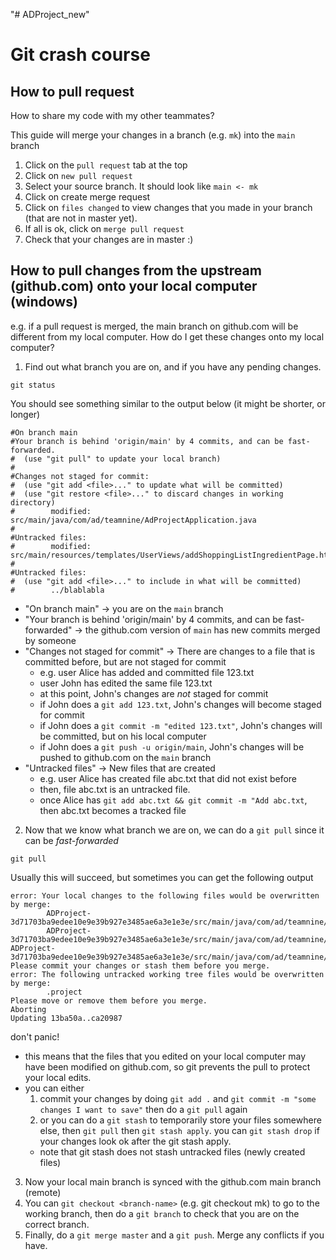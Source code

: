 "# ADProject_new" 

# Git crash course

## How to pull request

How to share my code with my other teammates?

This guide will merge your changes in a branch (e.g. `mk`) into the `main` branch

1. Click on the `pull request` tab at the top
2. Click on `new pull request`
3. Select your source branch. It should look like `main <- mk`
4. Click on create merge request
5. Click on `files changed` to view changes that you made in your branch (that are not in master yet).
6. If all is ok, click on `merge pull request`
7. Check that your changes are in master :)

## How to pull changes from the upstream (github.com) onto your local computer (windows)

e.g. if a pull request is merged, the main branch on github.com will be different from my local computer. How do I get these changes onto my local computer?

1. Find out what branch you are on, and if you have any pending changes.
```shell
git status
```

You should see something similar to the output below (it might be shorter, or longer)

```shell
#On branch main
#Your branch is behind 'origin/main' by 4 commits, and can be fast-forwarded.
#  (use "git pull" to update your local branch)
#
#Changes not staged for commit:
#  (use "git add <file>..." to update what will be committed)
#  (use "git restore <file>..." to discard changes in working directory)
#        modified:   src/main/java/com/ad/teamnine/AdProjectApplication.java
#
#Untracked files:
#        modified:   src/main/resources/templates/UserViews/addShoppingListIngredientPage.html
#
#Untracked files:
#  (use "git add <file>..." to include in what will be committed)
#        ../blablabla
```

- "On branch main" -> you are on the `main` branch
- "Your branch is behind 'origin/main' by 4 commits, and can be fast-forwarded" ->  the github.com version of `main` has new commits merged by someone
- "Changes not staged for commit" -> There are changes to a file that is committed before, but are not staged for commit
  - e.g. user Alice has added and committed file 123.txt
  - user John has edited the same file 123.txt
  - at this point, John's changes are *not* staged for commit
  - if John does a `git add 123.txt`, John's changes will become staged for commit
  - if John does a `git commit -m "edited 123.txt"`, John's changes will be committed, but on his local computer
  - if John does a `git push -u origin/main`, John's changes will be pushed to github.com on the `main` branch
- "Untracked files" -> New files that are created
  - e.g. user Alice has created file abc.txt that did not exist before
  - then, file abc.txt is an untracked file.
  - once Alice has `git add abc.txt && git commit -m "Add abc.txt`, then abc.txt becomes a tracked file
  
2. Now that we know what branch we are on, we can do a `git pull` since it can be *fast-forwarded*

```shell
git pull
```

Usually this will succeed, but sometimes you can get the following output

```shell
error: Your local changes to the following files would be overwritten by merge:
        ADProject-3d71703ba9edee10e9e39b927e3485ae6a3e1e3e/src/main/java/com/ad/teamnine/controller/APIController.java
        ADProject-3d71703ba9edee10e9e39b927e3485ae6a3e1e3e/src/main/java/com/ad/teamnine/model/Ingredient.java        ADProject-3d71703ba9edee10e9e39b927e3485ae6a3e1e3e/src/main/java/com/ad/teamnine/model/Recipe.java
Please commit your changes or stash them before you merge.
error: The following untracked working tree files would be overwritten by merge:
        .project
Please move or remove them before you merge.
Aborting
Updating 13ba50a..ca20987
```

don't panic!

- this means that the files that you edited on your local computer may have been modified on github.com, so git prevents the pull to protect your local edits.
- you can either
  1. commit your changes by doing `git add .` and `git commit -m "some changes I want to save"` then do a `git pull` again
  2. or you can do a `git stash` to temporarily store your files somewhere else, then `git pull` then `git stash apply`. you can `git stash drop` if your changes look ok after the git stash apply.
    - note that git stash does not stash untracked files (newly created files)
    
3. Now your local main branch is synced with the github.com main branch (remote)
4. You can `git checkout <branch-name>` (e.g. git checkout mk) to go to the working branch, then do a `git branch` to check that you are on the correct branch.
5. Finally, do a `git merge master` and a `git push`. Merge any conflicts if you have.